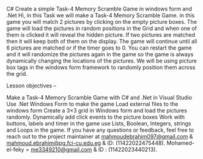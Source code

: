 C# Create a simple Task-4 Memory Scramble Game in windows form and .Net
Hi, in this Task we will make a Task-4 Memory Scramble Game. in this game you will match 2 pictures by clicking on the empty picture boxes. The game will load the pictures in random positions in the Grid and when one of them is clicked it will reveal the hidden picture. If two pictures are matched then it will keep both of them on the display. The game will continue until all 6 pictures are matched or if the timer goes to 0. You can restart the game and it will randomize the pictures again in the game so the game is always dynamically changing the locations of the pictures. We will be using picture box tags in the windows form framework to randomly position them across the grid.

Lesson objectives –

Make a Task-4 Memory Scramble Game with C# and .Net in Visual Studio Use .Net Windows Form to make the game Load external files to the windows form Create a 3×3 grid in Windows form and load the pictures randomly. Dynamically add click events to the picture boxes Work with buttons, labels and timer in the game use Lists, Boolean, Integers, strings and Loops in the game.
If you have any questions or feedback, feel free to reach out to the project maintainer at 
mahmoudebrahim097@gmail.com & mahmoud.ebrahim@pg.fci-cu.edu.eg & ID: (11422022475448).
Mohamed-el-feky = me3349210@gmail.com & ID : (11422023440213).
